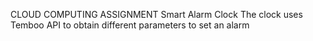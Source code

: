 CLOUD COMPUTING ASSIGNMENT
Smart Alarm Clock
The clock uses Temboo API to obtain different parameters to set an alarm
